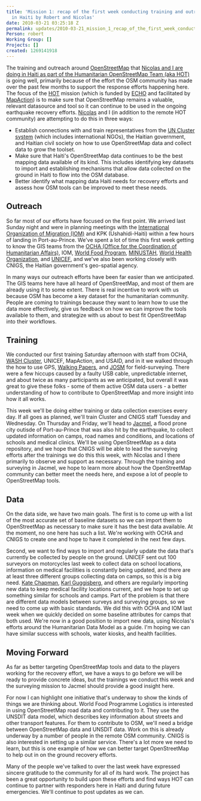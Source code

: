 ```yaml
---
title: 'Mission 1: recap of the first week conducting training and outreach on OpenStreetMap
  in Haiti by Robert and Nicolas'
date: 2010-03-21 03:25:18 Z
permalink: updates/2010-03-21_mission_1_recap_of_the_first_week_conducting_training_and_outreach_on_openstreet
Person: robert
Working Group: []
Projects: []
created: 1269141918
---
```


<p>The training and outreach around <a href="http://openstreetmap.org/">OpenStreetMap</a> that <a href="http://developmentseed.org/blog/2010/mar/19/headed-haiti-conduct-training-outreach-openstreetmap">Nicolas and I are doing in Haiti as part of the Humanitarian OpenStreetMap Team (aka HOT)</a> is going well, primarily because of the effort the OSM community has made over the past few months to support the response efforts happening here. The focus of the <a href="http://wiki.openstreetmap.org/wiki/Humanitarian_OSM_Team">HOT</a> mission (which is funded by <a href="http://ec.europa.eu/echo/">ECHO</a> and facilitated by <a href="http://www.mapaction.org/">MapAction</a>) is to make sure that OpenStreetMap remains a valuable, relevant datasource and tool so it can continue to be used in the ongoing earthquake recovery efforts. <a href="http://www.crisismappers.net/profile/NicolasChavent">Nicolas</a> and I (in addition to the remote HOT community) are attempting to do this in three ways:</p><ul><li>Establish connections with and train representatives from the <a href="http://unmit.unmissions.org/Default.aspx?tabid=760">UN Cluster system</a> (which includes international NGOs), the Haitian government, and Haitian civil society on how to use OpenStreetMap data and collect data to grow the toolset.</li><li>Make sure that Haiti's OpenStreetMap data continues to be the best mapping data available of its kind. This includes identifying key datasets to import and establishing mechanisms that allow data collected on the ground in Haiti to flow into the OSM database.</li><li>Better identify what mapping data Haiti needs for recovery efforts and assess how OSM tools can be improved to meet these needs.</li></ul><h2>Outreach</h2><p>So far most of our efforts have focused on the first point. We arrived last Sunday night and were in planning meetings with the <a href="http://www.iom.int/jahia/jsp/index.jsp">International Organization of Migration (IOM)</a> and KPK (Ushahidi-Haiti) within a few hours of landing in Port-au-Prince. We've spent a lot of time this first week getting to know the GIS teams from the <a href="http://ochaonline.un.org/">OCHA (Office for the Coordination of Humanitarian Affairs)</a>, IOM, <a href="http://www.wfp.org/">World Food Program</a>, <a href="http://www.un.org/en/peacekeeping/missions/minustah/">MINUSTAH</a>, <a href="http://www.who.int/en/">World Health Organization</a>, and <a href="http://www.unicef.org/">UNICEF</a>, and we've also been working closely with CNIGS, the Haitian government's geo-spatial agency.</p><p>In many ways our outreach efforts have been far easier than we anticipated. The GIS teams here have all heard of OpenStreetMap, and most of them are already using it to some extent. There is real incentive to work with us because OSM has become a key dataset for the humanitarian community. People are coming to trainings because they want to learn how to use the data more effectively, give us feedback on how we can improve the tools available to them, and strategize with us about to best fit OpenStreetMap into their workflows.</p><h2>Training</h2><p>We conducted our first training Saturday afternoon with staff from OCHA, <a href="http://ocha.unog.ch/humanitarianreform/Default.aspx?tabid=76">WASH Cluster</a>, UNICEF, MapAction, and USAID, and in it we walked through the how to use GPS, <a href="http://walking-papers.org/">Walking Papers</a>, and <a href="http://josm.openstreetmap.de/">JOSM</a> for field-surveying. There were a few hiccups caused by a faulty USB cable, unpredictable internet, and about twice as many participants as we anticipated, but overall it was great to give these folks - some of them active OSM data users - a better understanding of how to contribute to OpenStreetMap and more insight into how it all works.</p><p>This week we'll be doing either training or data collection exercises every day. If all goes as planned, we'll train Cluster and CNIGS staff Tuesday and Wednesday. On Thursday and Friday, we'll head to <a href="http://en.wikipedia.org/wiki/Jacmel">Jacmel</a>, a flood prone city outisde of Port-au-Prince that was also hit by the earthquake, to collect updated information on camps, road names and conditions, and locations of schools and medical clinics. We'll be using OpenStreetMap as a data repository, and we hope that CNIGS will be able to lead the surveying efforts after the trainings we do this this week, with Nicolas and I there primarily to observe and support as necessary. Through the training and surveying in Jacmel, we hope to learn more about how the OpenStreetMap community can better meet the needs here, and expose a lot of people to OpenStreetMap tools.</p><h2>Data</h2><p>On the data side, we have two main goals. The first is to come up with a list of the most accurate set of baseline datasets so we can import them to OpenStreetMap as necessary to make sure it has the best data available. At the moment, no one here has such a list. We're working with OCHA and CNIGS to create one and hope to have it completed in the next few days.</p><p>Second, we want to find ways to import and regularly update the data that's currently be collected by people on the ground. UNICEF sent out 100 surveyors on motorcycles last week to collect data on school locations, information on medical facilities is constantly being updated, and there are at least three different groups collecting data on camps, so this is a big need. <a href="http://www.maploser.com/">Kate Chapman</a>, <a href="http://wiki.openstreetmap.org/wiki/User:Gubaer">Karl Guggisberg</a>, and others are regularly importing new data to keep medical facility locations current, and we hope to set up something similar for schools and camps. Part of the problem is that there are different data models between surveys and surveying groups, so we need to come up with basic standards. We did this with OCHA and IOM last week when we quickly decided on some baseline attributes for camps that both used. We're now in a good position to import new data, using Nicolas's efforts around the Humanitarian Data Model as a guide. I'm hoping we can have similar success with schools, water kiosks, and health facilities.</p><h2>Moving Forward</h2><p>As far as better targeting OpenStreetMap tools and data to the players working for the recovery effort, we have a ways to go before we will be ready to provide concrete ideas, but the trainings we conduct this week and the surveying mission to Jacmel should provide a good insight here.</p><p>For now I can highlight one initiative that's underway to show the kinds of things we are thinking about. World Food Programme Logistics is interested in using OpenStreetMap road data and contributing to it. They use the UNSDIT data model, which describes key information about streets and other transport features. For them to contribute to OSM, we'll need a bridge between OpenStreetMap data and UNSDIT data. Work on this is already underway by a number of people in the remote OSM community. CNIGS is also interested in setting up a similar service. There's a lot more we need to learn, but this is one example of how we can better target OpenStreetMap to help out in on the ground recovery efforts.</p><p>Many of the people we've talked to over the last week have expressed sincere gratitude to the community for all of its hard work. The project has been a great opportunity to build upon these efforts and find ways HOT can continue to partner with responders here in Haiti and during future emergencies. We'll continue to post updates as we can.</p>
